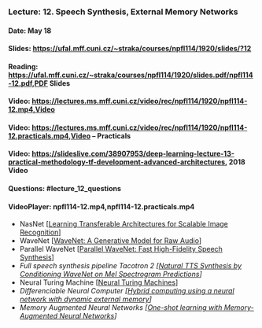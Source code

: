 ### Lecture: 12. Speech Synthesis, External Memory Networks
#### Date: May 18
#### Slides: https://ufal.mff.cuni.cz/~straka/courses/npfl114/1920/slides/?12
#### Reading: https://ufal.mff.cuni.cz/~straka/courses/npfl114/1920/slides.pdf/npfl114-12.pdf,PDF Slides
#### Video: https://lectures.ms.mff.cuni.cz/video/rec/npfl114/1920/npfl114-12.mp4,Video
#### Video: https://lectures.ms.mff.cuni.cz/video/rec/npfl114/1920/npfl114-12.practicals.mp4,Video – Practicals
#### Video: https://slideslive.com/38907953/deep-learning-lecture-13-practical-methodology-tf-development-advanced-architectures, 2018 Video
#### Questions: #lecture_12_questions
#### VideoPlayer: npfl114-12.mp4,npfl114-12.practicals.mp4

- NasNet [[Learning Transferable Architectures for Scalable Image Recognition](https://arxiv.org/abs/1707.07012)]
- WaveNet [[WaveNet: A Generative Model for Raw Audio](https://arxiv.org/abs/1609.03499)]
- Parallel WaveNet [[Parallel WaveNet: Fast High-Fidelity Speech Synthesis](https://arxiv.org/abs/1711.10433)]
- _Full speech synthesis pipeline Tacotron 2 [[Natural TTS Synthesis by Conditioning WaveNet on Mel Spectrogram Predictions](https://arxiv.org/abs/1712.05884)]_
- Neural Turing Machine [[Neural Turing Machines](https://arxiv.org/abs/1410.5401)]
- _Differenciable Neural Computer [[Hybrid computing using a neural network with dynamic external memory](https://www.nature.com/articles/nature20101)]_
- _Memory Augmented Neural Networks [[One-shot learning with Memory-Augmented Neural Networks](https://arxiv.org/abs/1605.06065)]_
